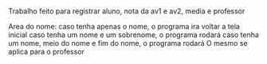 # 

Trabalho feito para registrar aluno, nota da av1 e av2, media e professor

Area do nome: 
caso tenha apenas o nome, o programa ira voltar a tela inicial
caso tenha um nome e um sobrenome, o programa rodará
caso tenha um nome, meio do nome e fim do nome, o programa rodará
O mesmo se aplica para o professor
